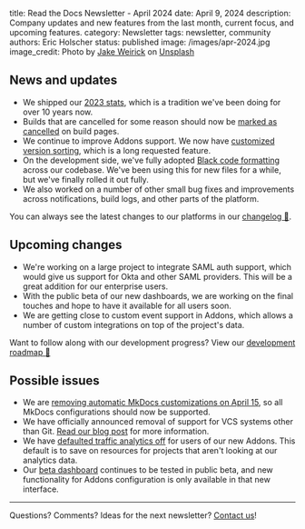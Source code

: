 title: Read the Docs Newsletter - April 2024
date: April 9, 2024
description: Company updates and new features from the last month, current focus, and upcoming features.
category: Newsletter
tags: newsletter, community
authors: Eric Holscher
status: published
image: /images/apr-2024.jpg
image_credit: Photo by <a href="https://unsplash.com/@weirick?utm_content=creditCopyText&utm_medium=referral&utm_source=unsplash">Jake Weirick</a> on <a href="https://unsplash.com/photos/photo-of-cherry-blossom-tree-3t3fzBDJ9Vg?utm_content=creditCopyText&utm_medium=referral&utm_source=unsplash">Unsplash</a>

## News and updates

- We shipped our [2023 stats](https://about.readthedocs.com/blog/2024/03/read-the-docs-2023-stats/), which is a tradition we've been doing for over 10 years now.
- Builds that are cancelled for some reason should now be [marked as cancelled](https://github.com/readthedocs/readthedocs.org/pull/11171) on build pages.
- We continue to improve Addons support. We now have [customized version sorting](https://github.com/readthedocs/readthedocs.org/pull/11069), which is a long requested feature.
- On the development side, we've fully adopted [Black code formatting](https://github.com/readthedocs/readthedocs.org/pull/11145) across our codebase. We've been using this for new files for a while, but we've finally rolled it out fully.
- We also worked on a number of other small bug fixes and improvements across notifications, build logs, and other parts of the platform.

You can always see the latest changes to our platforms in our [changelog 📃](https://docs.readthedocs.io/page/changelog.html).

## Upcoming changes

- We're working on a large project to integrate SAML auth support, which would give us support for Okta and other SAML providers. This will be a great addition for our enterprise users.
- With the public beta of our new dashboards, we are working on the final touches and hope to have it available for all users soon.
- We are getting close to custom event support in Addons, which allows a number of custom integrations on top of the project's data.

Want to follow along with our development progress? View our [development roadmap 📍️](https://github.com/orgs/readthedocs/projects/156/views/1)

## Possible issues

- We are [removing automatic MkDocs customizations on April 15](https://about.readthedocs.com/blog/2024/03/mkdocs-yaml-manipulation/), so all MkDocs configurations should now be supported.
- We have officially announced removal of support for VCS systems other than Git. [Read our blog post](https://about.readthedocs.com/blog/2024/02/drop-support-for-subversion-mercurial-bazaar/) for more information.
- We have [defaulted traffic analytics off](https://github.com/readthedocs/readthedocs.org/pull/11056) for users of our new Addons. This default is to save on resources for projects that aren't looking at our analytics data.
- Our [beta dashboard](https://beta.readthedocs.org/) continues to be tested in public beta, and new functionality for Addons configuration is only available in that new interface.

-----

Questions? Comments? Ideas for the next newsletter? [Contact us](mailto:hello@readthedocs.org)!
